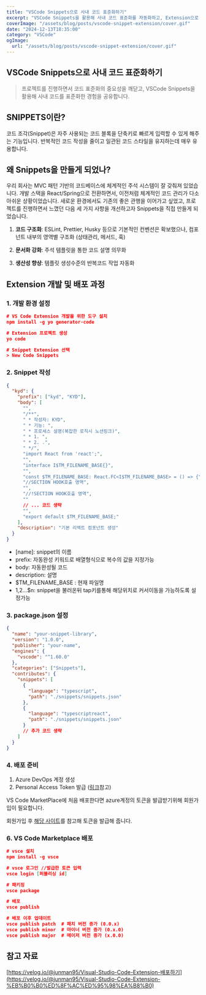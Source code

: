 ```yaml
---
title: "VSCode Snippets으로 사내 코드 표준화하기"
excerpt: "VSCode Snippets을 활용해 사내 코드 표준화를 자동화하고, Extension으로 배포한 경험을 공유합니다."
coverImage: "/assets/blog/posts/vscode-snippet-extension/cover.gif"
date: "2024-12-13T18:35:00"
category: "VSCode"
ogImage:
  url: "/assets/blog/posts/vscode-snippet-extension/cover.gif"
---
```


## VSCode Snippets으로 사내 코드 표준화하기

> 프로젝트를 진행하면서 코드 표준화의 중요성을 깨닫고, VSCode Snippets을 활용해 사내 코드를 표준화한 경험을 공유합니다.

## SNIPPETS이란?

코드 조각(Snippet)은 자주 사용되는 코드 블록을 단축키로 빠르게 입력할 수 있게 해주는 기능입니다. 반복적인 코드 작성을 줄이고 일관된 코드 스타일을 유지하는데 매우 유용합니다.

## 왜 Snippets을 만들게 되었나?

우리 회사는 MVC 패턴 기반의 코드베이스에 체계적인 주석 시스템이 잘 갖춰져 있었습니다. 개발 스택을 React/Spring으로 전환하면서, 이전처럼 체계적인 코드 관리가 다소 아쉬운 상황이었습니다. 새로운 환경에서도 기존의 좋은 관행을 이어가고 싶었고, 프로젝트를 진행하면서 느꼈던 다음 세 가지 사항을 개선하고자 Snippets을 직접 만들게 되었습니다.

1. **코드 구조화**: ESLint, Prettier, Husky 등으로 기본적인 컨벤션은 확보했으나, 컴포넌트 내부의 영역별 구조화 (상태관리, 메서드, 훅)

2. **문서화 강화**: 주석 템플릿을 통한 코드 설명 의무화

3. **생산성 향상**: 템플릿 생성수준의 반복코드 작업 자동화

## Extension 개발 및 배포 과정

### 1. 개발 환경 설정

```json
# VS Code Extension 개발을 위한 도구 설치
npm install -g yo generator-code

# Extension 프로젝트 생성
yo code

# Snippet Extension 선택
> New Code Snippets
```

### 2. Snippet 작성

```json
{
  "kyd": {
    "prefix": ["kyd", "KYD"],
    "body": [
      "",
      "/**",
      " * 작성자: KYD",
      " * 기능: ",
      " * 프로세스 설명(복잡한 로직시 노션링크)",
      " * 1. ",
      " * 2. .",
      " */",
      "import React from 'react';",
      "",
      "interface I$TM_FILENAME_BASE{}",
      "",
      "const $TM_FILENAME_BASE: React.FC<I$TM_FILENAME_BASE> = () => {",
      "//SECTION HOOK호출 영역",
      "",
      "//!SECTION HOOK호출 영역",
      ""
      // ... 코드 생략
      "",
      "export default $TM_FILENAME_BASE;"
    ],
    "description": "기본 리액트 컴포넌트 생성"
  }
}
```

- [name]: snippet의 이름
- prefix: 자동완성 키워드로 배열형식으로 복수의 값을 지정가능
- body: 자동완성될 코드
- description: 설명
- $TM_FILENAME_BASE : 현재 파일명
- $1,$2…$n: snippet을 불러온뒤 tap키를통해 해당위치로 커서이동을 가능하도록 설정가능

### 3. package.json 설정

```json
{
  "name": "your-snippet-library",
  "version": "1.0.0",
  "publisher": "your-name",
  "engines": {
    "vscode": "^1.60.0"
  },
  "categories": ["Snippets"],
  "contributes": {
    "snippets": [
      {
        "language": "typescript",
        "path": "./snippets/snippets.json"
      },
      {
        "language": "typescriptreact",
        "path": "./snippets/snippets.json"
      }
      // 추가 코드 생략
    ]
  }
}
```

### 4. 배포 준비

1. Azure DevOps 계정 생성
2. Personal Access Token 발급 ([링크](https://learn.microsoft.com/ko-kr/azure/devops/organizations/accounts/use-personal-access-tokens-to-authenticate?view=azure-devops&tabs=Windows)참고)

VS Code MarketPlace에 처음 배포한다면 azure계정의 토큰을 발급받기위해 회원가입이 필요합니다.

회원가입 후 [해당 사이트](https://learn.microsoft.com/ko-kr/azure/devops/organizations/accounts/use-personal-access-tokens-to-authenticate?view=azure-devops&tabs=Windows)를 참고해 토큰을 발급해 줍니다.

### 6. VS Code Marketplace 배포

```json
# vsce 설치
npm install -g vsce

# vsce 로그인 //발급한 토큰 입력
vsce login [퍼블리싱 id]

# 패키징
vsce package

# 배포
vsce publish

# 배포 이후 업데이트
vsce publish patch  # 패치 버전 증가 (0.0.x)
vsce publish minor  # 마이너 버전 증가 (0.x.0)
vsce publish major  # 메이저 버전 증가 (x.0.0)
```

## 참고 자료

[https://velog.io/@junman95/Visual-Studio-Code-Extension-배포하기](https://velog.io/@junman95/Visual-Studio-Code-Extension-%EB%B0%B0%ED%8F%AC%ED%95%98%EA%B8%B0)
